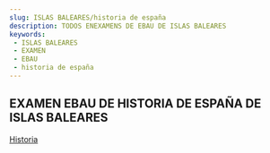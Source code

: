 ```yaml
---
slug: ISLAS BALEARES/historia de españa
description: TODOS ENEXAMENS DE EBAU DE ISLAS BALEARES
keywords:
 - ISLAS BALEARES
 - EXAMEN
 - EBAU
 - historia de españa
---
```

## EXAMEN EBAU DE HISTORIA DE ESPAÑA DE ISLAS BALEARES
[Historia](https://drive.google.com/drive/folders/1V9fZhfVlQbz7XVY7sS8ArrQfTeBrmBM1?usp=sharing)